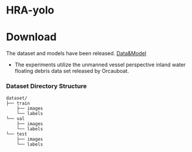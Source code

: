 # HRA-yolo
# Download
The dataset and models have been released. [Data&Model]( https://pan.baidu.com/s/1qhYJRb5mjvoP3HmhhTjw9w?pwd=vs12 )
- The experiments utilize the unmanned vessel perspective inland water floating debris data  set released by Orcauboat.


### Dataset Directory Structure
~~~
dataset/
├── train
    ├── images
    └── labels
└── val
    ├── images
    └── labels
└── test
    ├── images
    └── labels


